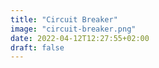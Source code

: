 ```yaml
---
title: "Circuit Breaker"
image: "circuit-breaker.png"
date: 2022-04-12T12:27:55+02:00
draft: false
---
```


